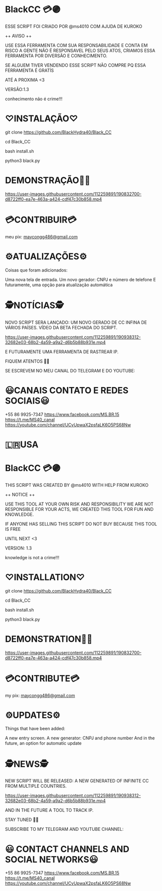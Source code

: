 # BlackCC 💳🟣

ESSE SCRIPT FOI CRIADO POR @ms4010 COM AJUDA DE KUROKO 

++ AVISO ++

USE ESSA FERRAMENTA COM SUA RESPONSABILIDADE E CONTA EM RISCO
A GENTE NÃO É RESPONSAVEL PELO SEUS ATOS, CRIAMOS ESSA FERRAMENTA POR 
DIVERSÃO E CONHECIMENTO.

SE ALGUEM TIVER VENDENDO ESSE SCRIPT NÃO COMPRE PQ ESSA FERRAMENTA É GRATÍS

ATÉ A PROXIMA <3

VERSÃO:1.3

conhecimento não é crime!!!

# ♡INSTALAÇÃO♡

git clone https://github.com/BlackHydra40/Black_CC

cd Black_CC

bash install.sh 

python3 black.py

# DEMONSTRAÇÃO👨‍💻

https://user-images.githubusercontent.com/112259891/190832700-d8722ff0-ea7e-463a-a424-cdf47c30b858.mp4

# 💳CONTRIBUIR💳

meu pix: maycongg486@gmail.com 

# ⚙ATUALIZAÇÕES⚙

Coisas que foram adicionados:

Uma nova tela de entrada.
Um novo gerador: CNPJ e número de telefone 
E futuramente, uma opção 
para atualização automática 

# 🕵NOTÍCIAS🕵

NOVO SCRIPT SERA LANÇADO:
UM NOVO GERADO DE CC INFINA DE VÁRIOS PAÍSES.
VÍDEO DA BETA FECHADA DO SCRIPT.

https://user-images.githubusercontent.com/112259891/190938312-32682e03-68b2-4a59-a9a2-d6b5b88b931e.mp4

E FUTURAMENTE UMA FERRAMENTA DE RASTREAR IP.

FIQUEM ATENTOS 🍷🗿

SE ESCREVEM NO MEU CANAL DO TELEGRAM E DO YOUTUBE:

# 😃CANAIS CONTATO E REDES SOCIAIS😃

+55 86 9925-7347
https://www.facebook.com/MS.BR.15
https://t.me/MS40_canal
https://youtube.com/channel/UCvUpwaX2psfaLK6O5PS68Nw

# 🇱🇷USA

# BlackCC 💳🟣

THIS SCRIPT WAS CREATED BY @ms4010 WITH HELP FROM KUROKO

++ NOTICE ++

USE THIS TOOL AT YOUR OWN RISK AND RESPONSIBILITY
WE ARE NOT RESPONSIBLE FOR YOUR ACTS, WE CREATED THIS TOOL FOR
FUN AND KNOWLEDGE.

IF ANYONE HAS SELLING THIS SCRIPT DO NOT BUY BECAUSE THIS TOOL IS FREE

UNTIL NEXT <3

VERSION: 1.3

knowledge is not a crime!!!

# ♡INSTALLATION♡

git clone https://github.com/BlackHydra40/Black_CC

cd Black_CC

bash install.sh

python3 black.py

# DEMONSTRATION👨‍💻

https://user-images.githubusercontent.com/112259891/190832700-d8722ff0-ea7e-463a-a424-cdf47c30b858.mp4

# 💳CONTRIBUTE💳

my pix: maycongg486@gmail.com

# ⚙UPDATES⚙

Things that have been added:

A new entry screen.
A new generator: CNPJ and phone number
And in the future, an option
for automatic update

# 🕵NEWS🕵

NEW SCRIPT WILL BE RELEASED:
A NEW GENERATED OF INFINITE CC FROM MULTIPLE COUNTRIES.

https://user-images.githubusercontent.com/112259891/190938312-32682e03-68b2-4a59-a9a2-d6b5b88b931e.mp4

AND IN THE FUTURE A TOOL TO TRACK IP.

STAY TUNED 🍷🗿

SUBSCRIBE TO MY TELEGRAM AND YOUTUBE CHANNEL:

# 😃 CONTACT CHANNELS AND SOCIAL NETWORKS😃

+55 86 9925-7347
https://www.facebook.com/MS.BR.15
https://t.me/MS40_canal
https://youtube.com/channel/UCvUpwaX2psfaLK6O5PS68Nw





